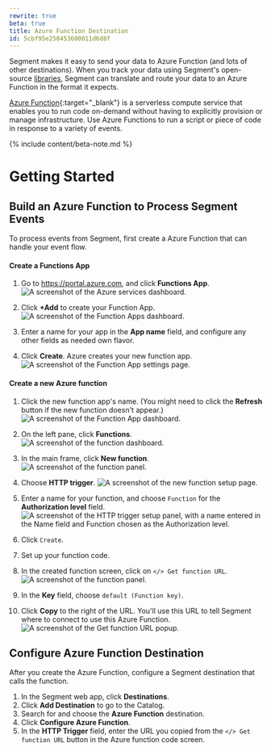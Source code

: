 ```yaml
---
rewrite: true
beta: true
title: Azure Function Destination
id: 5cbf95e258453600011d6d8f
---
```

Segment makes it easy to send your data to Azure Function (and lots of other destinations). When you track your data using Segment's open-source [libraries](/docs/connections/sources/catalog/), Segment can translate and route your data to an Azure Function in the format it expects.

[Azure Function](https://azure.microsoft.com/en-us/services/functions){:target="_blank"} is a serverless compute service that enables you to run code on-demand without having to explicitly provision or manage infrastructure. Use Azure Functions to run a script or piece of code in response to a variety of events.


{% include content/beta-note.md %}


# Getting Started



## Build an Azure Function to Process Segment Events

To process events from Segment, first create a Azure Function that can handle your event flow.

#### Create a Functions App


1. Go to https://portal.azure.com, and click **Functions App**.
   ![A screenshot of the Azure services dashboard.](images/azure1.png)

2. Click **+Add** to create your Function App.
   ![A screenshot of the Function Apps dashboard.](images/azure2.png)

3. Enter a name for your app in the **App name** field, and configure any other fields as needed own flavor.
4. Click **Create**. Azure creates your new function app.
   ![A screenshot of the Function App settings page.](images/azure3.png)

#### Create a new Azure function


1. Click the new function app's name. (You might need to click the **Refresh** button if the new function doesn't appear.)
   ![A screenshot of the Function App dashboard.](images/azure4.png)

2. On the left pane, click **Functions**.
   ![A screenshot of the function dashboard.](images/azure5.png)

3. In the main frame, click **New function**.
   ![A screenshot of the function panel. ](images/azure6.png)


4. Choose **HTTP trigger**.
   ![A screenshot of the new function setup page.](images/azure7.png)

5. Enter a name for your function, and choose `Function` for the **Authorization level** field.
   ![A screenshot of the HTTP trigger setup panel, with a name entered in the Name field and Function chosen as the Authorization level.](images/azure8.png)
6. Click `Create`.

11. Set up your function code.
12. In the created function screen, click on `</> Get function URL`.
    ![A screenshot of the function panel.](images/azure9.png)

13. In the **Key** field, choose `default (Function key)`.
14. Click **Copy** to the right of the URL. You'll use this URL to tell Segment where to connect to use this Azure Function.
   ![A screenshot of the Get function URL popup.](images/azure10.png)

## Configure Azure Function Destination

After you create the Azure Function, configure a Segment destination that calls the function.

1. In the Segment web app, click **Destinations**.
2. Click **Add Destination** to go to the Catalog.
3. Search for and choose the **Azure Function** destination.
4. Click **Configure Azure Function**.
5. In the **HTTP Trigger** field, enter the URL you copied from the `</> Get function URL` button in the Azure function code screen.
